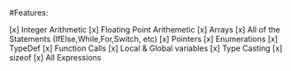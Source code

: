 #Features:

[x] Integer Arithmetic
[x] Floating Point Arithemetic
[x] Arrays
[x] All of the Statements (IfElse,While,For,Switch, etc)
[x] Pointers
[x] Enumerations
[x] TypeDef
[x] Function Calls
[x] Local & Global variables
[x] Type Casting
[x] sizeof
[x] All Expressions
